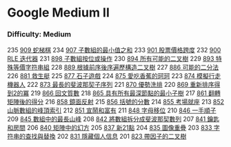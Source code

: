 # Google Medium II

### Difficulty: Medium

235 [909 蛇梯棋](./Google/909.md) 
234 [907 子數組的最小值之和](./Google/907.md) 
233 [901 股票價格跨度](./Google/901.md) 
232 [900 RLE 迭代器](./Google/900.md) 
231 [898 子數組按位或操作](./Google/898.md) 
230 [894 所有可能的二叉樹](./Google/894.md) 
229 [893 特殊等價字符串組](./Google/893.md) 
228 [889 根據前序後序遍歷構造二叉樹](./Google/889.md) 
227 [886 可能的二分法](./Google/886.md) 
226 [881 救生艇](./Google/881.md) 
225 [877 石子遊戲](./Google/877.md) 
224 [875 愛吃香蕉的珂珂](./Google/875.md) 
223 [874 模擬行走機器人](./Google/874.md) 
222 [873 最長的斐波那契子序列](./Google/873.md) 
221 [870 優勢洗排](./Google/870.md) 
220 [869 重新排序得到2的冪](./Google/869.md) 
219 [866 回文質數](./Google/866.md) 
218 [865 具有所有最深節點的最小子樹](./Google/865.md) 
217 [861 翻轉矩陣後的得分](./Google/861.md) 
216 [858 鏡面反射](./Google/858.md) 
215 [856 括號的分數](./Google/856.md) 
214 [855 考場就座](./Google/855.md) 
213 [852 山脈數組的峰頂索引](./Google/852.md) 
212 [851 宣鬧和富有](./Google/851.md) 
211 [848 字母移位](./Google/848.md) 
210 [846 一手順子](./Google/846.md) 
209 [845 數組中的最長山峰](./Google/845.md) 
208 [842 將數組拆分成斐波那契數列](./Google/842.md) 
207 [841 鑰匙和房間](./Google/841.md) 
206 [840 矩陣中的幻方](./Google/840.md) 
205 [837 新21點](./Google/837.md) 
204 [835 圖像重疊](./Google/835.md) 
203 [833 字符串的查找與替換](./Google/833.md) 
202 [831 隱藏個人信息](./Google/831.md) 
201 [823 帶因子的二叉樹](./Google/823.md) 